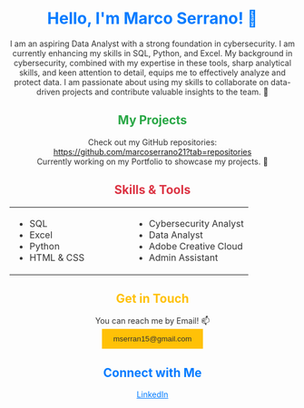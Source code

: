 <!-- Your Name -->
<h1 align="center" style="color: #007BFF;">Hello, I'm Marco Serrano! 👋</h1> 

<!-- Introduction -->
<p align="center" style="color: #333;">
  I am an aspiring Data Analyst with a strong foundation in cybersecurity. I am currently enhancing my skills in SQL, Python, and Excel. My background in cybersecurity, combined with my expertise in these tools, sharp analytical skills, and keen attention to detail, equips me to effectively analyze and protect data. I am passionate about using my skills to collaborate on data-driven projects and contribute valuable insights to the team. 👀
</p>

<!-- Repository Showcase -->
<h2 align="center" style="color: #28A745;">My Projects</h2>
<p align="center" style="color: #333;">
  Check out my GitHub repositories: <br>
  <a href="https://github.com/marcoserrano21?tab=repositories">https://github.com/marcoserrano21?tab=repositories</a> <br>
  Currently working on my Portfolio to showcase my projects. 🌱
</p>

<!-- Skills and Tools -->
<h2 align="center" style="color: #DC3545;">Skills & Tools</h2>
<div align="center">
  <table>
    <tr>
      <td width="50%">
        <ul style="color: #333;">
          <li>SQL</li>
          <li>Excel</li>
          <li>Python</li>
          <li>HTML & CSS</li>
        </ul>
      </td>
      <td width="50%">
        <ul style="color: #333;">
          <li>Cybersecurity Analyst</li>
          <li>Data Analyst</li>
          <li>Adobe Creative Cloud</li>
          <li>Admin Assistant</li>
        </ul>
      </td>
    </tr>
  </table>
</div>

<!-- Contact Information -->
<h2 align="center" style="color: #FFC107;">Get in Touch</h2>
<p align="center" style="color: #333;">
  You can reach me by Email! 📫 <br>
  <a href="mailto:mserran15@gmail.com"><button style="background-color: #FFC107; color: #333; border: none; padding: 10px 20px; cursor: pointer;">mserran15@gmail.com</button></a>
</p>

<!-- Social Links -->
<h2 align="center" style="color: #007BFF;">Connect with Me</h2>
<p align="center" style="color: #333;">
  <a href="https://www.linkedin.com/in/marco-serrano25/" style="color: #007BFF;">LinkedIn</a>
</p>




<!---- 👋 Hi, I’m @marcoserrano21
- 👀 I’m interested in Frontend Web Development as well as UI/UX Design
- 🌱 I’m currently learning UX/UI Design and Meta Front-End Development
- 💞️ I’m looking to collaborate on web designs
- 📫 You can reach to me by email: mserran15@gmail.com --->

<!---
marcoserrano21/marcoserrano21 is a ✨ special ✨ repository because its `README.md` (this file) appears on your GitHub profile.
You can click the Preview link to take a look at your changes.
--->
